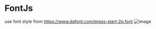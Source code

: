 # FontJs

use font style from https://www.dafont.com/press-start-2p.font
![image](https://user-images.githubusercontent.com/58411367/186374072-a72b57b8-f092-4b16-b426-b36f81a3a64f.png)
